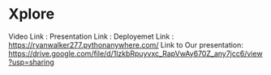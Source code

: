 # Xplore

Video Link : 
Presentation Link : 
Deployemet Link : https://ryanwalker277.pythonanywhere.com/
Link to Our presentation: https://drive.google.com/file/d/1lzkbRpuyvxc_RapVwAy670Z_any7jcc6/view?usp=sharing
